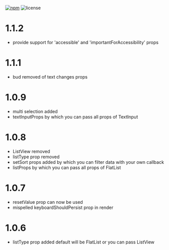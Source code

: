 [npm-badge]: https://img.shields.io/npm/v/react-native-searchable-dropdown.svg?colorB=ff6d00
[npm-url]: https://npmjs.com/package/react-native-searchable-dropdown
[license-badge]: https://img.shields.io/npm/l/react-native-searchable-dropdown.svg?colorB=448aff

[![npm][npm-badge]][npm-url]
![license][license-badge]

# 1.1.2
* provide support for 'accessible' and 'importantForAccessibility' props

# 1.1.1
* bud removed of text changes props

# 1.0.9
* multi selection added  
* textInputProps by which you can pass all props of TextInput 

# 1.0.8
* ListView removed
* listType prop removed
* setSort props added by which you can filter data with your own callback
* listProps by which you can pass all props of FlatList 

# 1.0.7
* resetValue prop can now be used
* mispelled keyboardShouldPersist prop in render

# 1.0.6
* listType prop added default will be FlatList or you can pass ListView